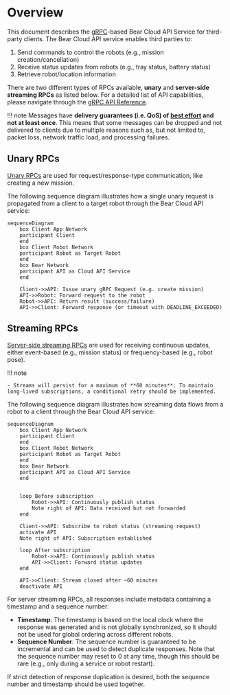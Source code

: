 # Overview

This document describes the [gRPC](https://grpc.io/docs/what-is-grpc/introduction)-based Bear Cloud API Service for third-party clients. The Bear Cloud API service enables third parties to:

1. Send commands to control the robots (e.g., mission creation/cancellation)
2. Receive status updates from robots (e.g., tray status, battery status)
3. Retrieve robot/location information


There are two different types of RPCs available, **unary** and **server-side streaming RPCs** as listed below. For a detailed list of API capabilities, please navigate through the [gRPC API Reference](v1.0/resources/Mission.md).

!!! note
    Messages have **delivery guarantees (i.e. QoS) of [best effort](https://en.wikipedia.org/wiki/Best-effort_delivery) and not at least once**. This means that some messages can be dropped and not delivered to clients due to multiple reasons such as, but not limited to, packet loss, network traffic load, and processing failures.


## Unary RPCs

[Unary RPCs](https://grpc.io/docs/what-is-grpc/core-concepts/#unary-rpc) are used for request/response-type communication, like creating a new mission.

The following sequence diagram illustrates how a single unary request is propagated from a client to a target robot through the Bear Cloud API service:

```mermaid
sequenceDiagram
    box Client App Network
    participant Client
    end
    box Client Robot Network
    participant Robot as Target Robot
    end
    box Bear Network
    participant API as Cloud API Service
    end
    
    Client->>API: Issue unary gRPC Request (e.g. create mission)
    API->>Robot: Forward request to the robot
    Robot->>API: Return result (success/failure)
    API->>Client: Forward response (or timeout with DEADLINE_EXCEEDED)
```
## Streaming RPCs

[Server-side streaming RPCs](https://grpc.io/docs/what-is-grpc/core-concepts/#server-streaming-rpc) are used for receiving continuous updates, either event-based (e.g., mission status) or frequency-based (e.g., robot pose).

!!! note

    - Streams will persist for a maximum of **60 minutes**. To maintain long-lived subscriptions, a conditional retry should be implemented.

The following sequence diagram illustrates how streaming data flows from a robot to a client through the Bear Cloud API service:

```mermaid
sequenceDiagram
    box Client App Network
    participant Client
    end
    box Client Robot Network
    participant Robot as Target Robot
    end
    box Bear Network
    participant API as Cloud API Service
    end
    
    
    loop Before subscription
        Robot->>API: Continuously publish status
        Note right of API: Data received but not forwarded
    end
    
    Client->>API: Subscribe to robot status (streaming request)
    activate API
    Note right of API: Subscription established
    
    loop After subscription
        Robot->>API: Continuously publish status
        API->>Client: Forward status updates
    end
    
    API->>Client: Stream closed after ~60 minutes
    deactivate API
```

For server streaming RPCs, all responses include metadata containing a timestamp and a sequence number:

- **Timestamp**: The timestamp is based on the local clock where the response was generated and is not globally synchronized, so it should not be used for global ordering across different robots.
- **Sequence Number**: The sequence number is guaranteed to be incremental and can be used to detect duplicate responses. Note that the sequence number may reset to 0 at any time, though this should be rare (e.g., only during a service or robot restart).

If strict detection of response duplication is desired, both the sequence number and timestamp should be used together. 


